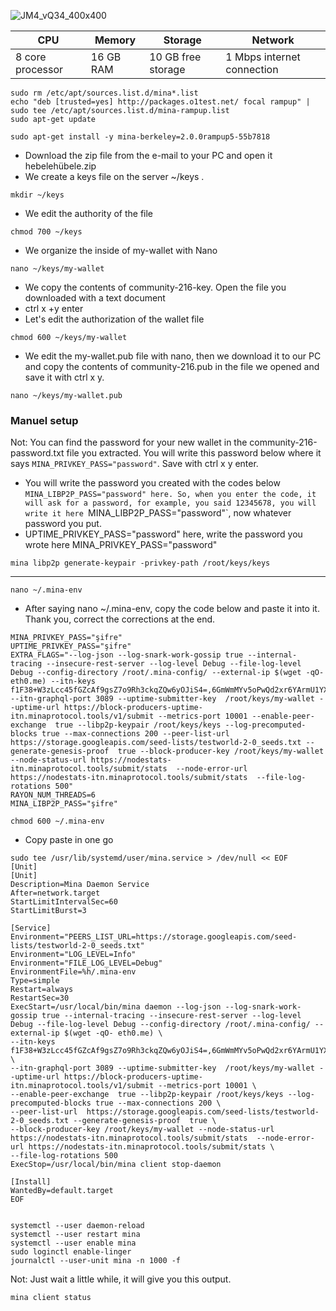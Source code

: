 


![JM4_vQ34_400x400](https://github.com/Core-Node-Team/Gitbook/assets/108215275/e217d9a0-f76e-47b5-b6a3-ece47ef94d5d)

| CPU |	Memory | Storage | Network |
| ----| ------- | ------- | -------- |
| 8 core processor | 16 GB RAM | 10 GB free storage | 1 Mbps internet connection |

```
sudo rm /etc/apt/sources.list.d/mina*.list
echo "deb [trusted=yes] http://packages.o1test.net/ focal rampup" | sudo tee /etc/apt/sources.list.d/mina-rampup.list
sudo apt-get update
```
```
sudo apt-get install -y mina-berkeley=2.0.0rampup5-55b7818
```



* Download the zip file from the e-mail to your PC and open it hebelehübele.zip
* We create a keys file on the server ~/keys .
```
mkdir ~/keys
```
*	We edit the authority of the file
```
chmod 700 ~/keys
```
* We organize the inside of my-wallet with Nano
```
nano ~/keys/my-wallet
```
* We copy the contents of community-216-key. Open the file you downloaded with a text document
*	ctrl x +y enter
*	Let's edit the authorization of the wallet file
```
chmod 600 ~/keys/my-wallet
```
*	 We edit the my-wallet.pub file with nano, then we download it to our PC and copy the contents of community-216.pub in the file we opened and save it with ctrl x y.
```
nano ~/keys/my-wallet.pub
```
### Manuel setup



Not: You can find the password for your new wallet in the community-216-password.txt file you extracted. You will write this password below where it says `MINA_PRIVKEY_PASS="password"`. Save with ctrl x y enter. 
* You will write the password you created with the codes below `MINA_LIBP2P_PASS="password" here. So, when you enter the code, it will ask for a password, for example, you said 12345678, you will write it here `MINA_LIBP2P_PASS="password"`, now whatever password you put.
* UPTIME_PRIVKEY_PASS="password" here, write the password you wrote here MINA_PRIVKEY_PASS="password"

```
mina libp2p generate-keypair -privkey-path /root/keys/keys
```
---------------
```
nano ~/.mina-env
```

* After saying nano ~/.mina-env, copy the code below and paste it into it. Thank you, correct the corrections at the end. 
```
MINA_PRIVKEY_PASS="şifre"
UPTIME_PRIVKEY_PASS="şifre"
EXTRA_FLAGS="--log-json --log-snark-work-gossip true --internal-tracing --insecure-rest-server --log-level Debug --file-log-level Debug --config-directory /root/.mina-config/ --external-ip $(wget -qO- eth0.me) --itn-keys  f1F38+W3zLcc45fGZcAf9gsZ7o9Rh3ckqZQw6yOJiS4=,6GmWmMYv5oPwQd2xr6YArmU1YXYCAxQAxKH7aYnBdrk=,ZJDkF9EZlhcAU1jyvP3m9GbkhfYa0yPV+UdAqSamr1Q=,NW2Vis7S5G1B9g2l9cKh3shy9qkI1lvhid38763vZDU=,Cg/8l+JleVH8yNwXkoLawbfLHD93Do4KbttyBS7m9hQ= --itn-graphql-port 3089 --uptime-submitter-key  /root/keys/my-wallet --uptime-url https://block-producers-uptime-itn.minaprotocol.tools/v1/submit --metrics-port 10001 --enable-peer-exchange  true --libp2p-keypair /root/keys/keys --log-precomputed-blocks true --max-connections 200 --peer-list-url  https://storage.googleapis.com/seed-lists/testworld-2-0_seeds.txt --generate-genesis-proof  true --block-producer-key /root/keys/my-wallet --node-status-url https://nodestats-itn.minaprotocol.tools/submit/stats  --node-error-url https://nodestats-itn.minaprotocol.tools/submit/stats  --file-log-rotations 500"
RAYON_NUM_THREADS=6
MINA_LIBP2P_PASS="şifre"
```
```
chmod 600 ~/.mina-env
```

* Copy paste in one go
```
sudo tee /usr/lib/systemd/user/mina.service > /dev/null << EOF
[Unit]
[Unit]
Description=Mina Daemon Service
After=network.target
StartLimitIntervalSec=60
StartLimitBurst=3

[Service]
Environment="PEERS_LIST_URL=https://storage.googleapis.com/seed-lists/testworld-2-0_seeds.txt"
Environment="LOG_LEVEL=Info"
Environment="FILE_LOG_LEVEL=Debug"
EnvironmentFile=%h/.mina-env
Type=simple
Restart=always
RestartSec=30
ExecStart=/usr/local/bin/mina daemon --log-json --log-snark-work-gossip true --internal-tracing --insecure-rest-server --log-level Debug --file-log-level Debug --config-directory /root/.mina-config/ --external-ip $(wget -qO- eth0.me) \
--itn-keys  f1F38+W3zLcc45fGZcAf9gsZ7o9Rh3ckqZQw6yOJiS4=,6GmWmMYv5oPwQd2xr6YArmU1YXYCAxQAxKH7aYnBdrk=,ZJDkF9EZlhcAU1jyvP3m9GbkhfYa0yPV+UdAqSamr1Q=,NW2Vis7S5G1B9g2l9cKh3shy9qkI1lvhid38763vZDU=,Cg/8l+JleVH8yNwXkoLawbfLHD93Do4KbttyBS7m9hQ= \
--itn-graphql-port 3089 --uptime-submitter-key  /root/keys/my-wallet --uptime-url https://block-producers-uptime-itn.minaprotocol.tools/v1/submit --metrics-port 10001 \
--enable-peer-exchange  true --libp2p-keypair /root/keys/keys --log-precomputed-blocks true --max-connections 200 \
--peer-list-url  https://storage.googleapis.com/seed-lists/testworld-2-0_seeds.txt --generate-genesis-proof  true \
--block-producer-key /root/keys/my-wallet --node-status-url https://nodestats-itn.minaprotocol.tools/submit/stats  --node-error-url https://nodestats-itn.minaprotocol.tools/submit/stats \
--file-log-rotations 500
ExecStop=/usr/local/bin/mina client stop-daemon

[Install]
WantedBy=default.target
EOF
```
```

systemctl --user daemon-reload
systemctl --user restart mina
systemctl --user enable mina
sudo loginctl enable-linger
journalctl --user-unit mina -n 1000 -f
```

Not: Just wait a little while, it will give you this output.
```
mina client status
```
